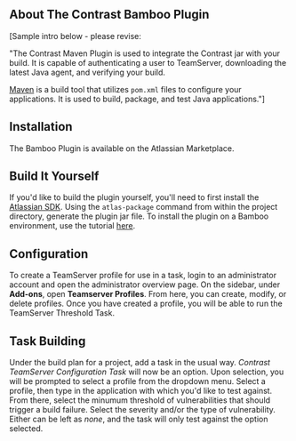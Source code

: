 <!--
title: "Contrast Bamboo Plugin"
description: "Sample Bamboo plugin using the Contrast Java SDK"
tags: "Bamboo SDK Integration Java"
-->

## About The Contrast Bamboo Plugin 

[Sample intro below - please revise:

"The Contrast Maven Plugin is used to integrate the Contrast jar with your build. It is capable of authenticating a user to TeamServer, downloading the latest Java agent, and verifying your build.

[Maven](https://maven.apache.org/) is a build tool that utilizes `pom.xml` files to configure your applications. It is used to build, package, and test Java applications."]

## Installation
The Bamboo Plugin is available on the Atlassian Marketplace. 

## Build It Yourself
If you'd like to build the plugin yourself, you'll need to first install the [Atlassian SDK](https://developer.atlassian.com/docs/getting-started/set-up-the-atlassian-plugin-sdk-and-build-a-project). Using the `atlas-package` command from within the project directory, generate the plugin jar file. To install the plugin on a Bamboo environment, use the tutorial [here](https://confluence.atlassian.com/bamboo/installing-a-plugin-289277265.html).

## Configuration
To create a TeamServer profile for use in a task, login to an administrator account and open the administrator overview page. On the sidebar, under **Add-ons**, open **Teamserver Profiles**. From here, you can create, modify, or delete profiles. Once you have created a profile, you will be able to run the TeamServer Threshold Task.

## Task Building
Under the build plan for a project, add a task in the usual way. *Contrast TeamServer Configuration Task* will now be an option. Upon selection, you will be prompted to select a profile from the dropdown menu. Select a profile, then type in the application with which you'd like to test against. From there, select the minumum threshold of vulnerabilities that should trigger a build failure. Select the severity and/or the type of vulnerability. Either can be left as *none*, and the task will only test against the option selected.
